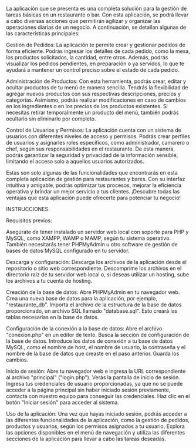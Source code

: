 La aplicación que se presenta es una completa solución para la gestión de tareas básicas en un restaurante o bar. Con esta aplicación, se podrá llevar a cabo diversas acciones que permitirán agilizar y organizar las operaciones diarias de un negocio. A continuación, se detallan algunas de las características principales:

Gestión de Pedidos: La aplicación te permite crear y gestionar pedidos de forma eficiente. Podrás ingresar los detalles de cada pedido, como la mesa, los productos solicitados, la cantidad, entre otros. Además, podrás visualizar los pedidos pendientes, en preparación o ya servidos, lo que te ayudará a mantener un control preciso sobre el estado de cada pedido.

Administración de Productos: Con esta herramienta, podrás crear, editar y ocultar productos de tu menú de manera sencilla. Tendrás la flexibilidad de agregar nuevos productos con sus respectivas descripciones, precios y categorías. Asimismo, podrás realizar modificaciones en caso de cambios en los ingredientes o en los precios de los productos existentes. Si necesitas retirar temporalmente un producto del menú, también podrás ocultarlo sin eliminarlo por completo.

Control de Usuarios y Permisos: La aplicación cuenta con un sistema de usuarios con diferentes niveles de acceso y permisos. Podrás crear perfiles de usuarios y asignarles roles específicos, como administrador, camarero o chef, según sus responsabilidades en el restaurante. De esta manera, podrás garantizar la seguridad y privacidad de la información sensible, limitando el acceso solo a aquellos usuarios autorizados.

Estas son solo algunas de las funcionalidades que encontrarás en esta completa aplicación de gestión para restaurantes y bares. Con su interfaz intuitiva y amigable, podrás optimizar tus procesos, mejorar la eficiencia operativa y brindar un mejor servicio a tus clientes. ¡Descubre todas las ventajas que esta aplicación puede ofrecerte para potenciar tu negocio!


INSTRUCCIONES

Requisitos previos:

Asegúrate de tener instalado un servidor web local con soporte para PHP y MySQL, como XAMPP, WAMP o MAMP, según tu sistema operativo.
También necesitarás tener PHPMyAdmin u otro software de gestión de bases de datos MySQL configurado en tu servidor.

Descarga y configuración:
Descarga los archivos de la aplicación desde el repositorio o sitio web correspondiente.
Descomprime los archivos en el directorio raíz de tu servidor web local o, si deseas utilizar un hosting, sube los archivos a tu cuenta de hosting.

Creación de la base de datos:
Abre PHPMyAdmin en tu navegador web.
Crea una nueva base de datos para la aplicación, por ejemplo, "restaurante_db".
Importa el archivo de la estructura de la base de datos proporcionado, un archivo SQL llamado "database.sql". Esto creará las tablas necesarias en la base de datos.

Configuración de la conexión a la base de datos:
Abre el archivo "conexion.php" en un editor de texto.
Busca la sección de configuración de la base de datos.
Introduce los datos de conexión a tu base de datos MySQL, como el nombre de host, el nombre de usuario, la contraseña y el nombre de la base de datos que creaste en el paso anterior.
Guarda los cambios.

Inicio de sesión:
Abre tu navegador web e ingresa la URL correspondiente al archivo "principal" ("login.php").
Verás la pantalla de inicio de sesión. Ingresa tus credenciales de usuario proporcionadas, ya que no se puede acceder a la página principal sin haber iniciado sesión previamente, contacta con nuestro equipo para conseguir las credenciales.
Haz clic en el botón "Iniciar sesión" para acceder al sistema.

Uso de la aplicación:
Una vez que hayas iniciado sesión, podrás acceder a las diferentes funcionalidades de la aplicación, como la gestión de pedidos, productos y usuarios, según los permisos asignados a tu usuario.
Explora las opciones disponibles en el menú de navegación y utiliza las diferentes secciones de la aplicación para llevar a cabo las tareas deseadas.
